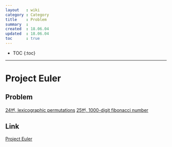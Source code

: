 ```yaml
---
layout   : wiki
category : Category
title    : Problem
summary  : 
created  : 18.06.04
updated  : 18.06.04
toc      : true
---
```


* TOC
 {:toc}

* * *

# Project Euler

## Problem

[24번, lexicographic permutations](/wiki/problem_pe_024_lexicographic_permutations)
[25번, 1000-digit fibonacci number](/wiki/problem_pe_025_1000-digit_fibonacci_number)

## Link

[Project Euler](https://projecteuler.net/)